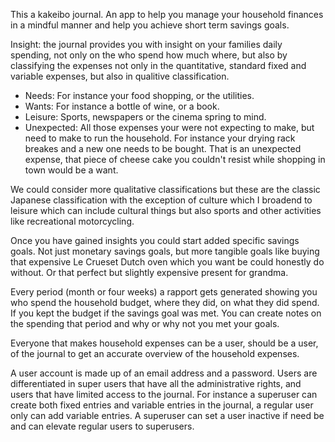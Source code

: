 This a kakeibo journal. An app to help you manage your household finances in a mindful manner and help you achieve short term savings goals. 

Insight: the journal provides you with insight on your families daily spending, not only on the who spend how much where, but also by classifying the expenses not only in the quantitative, standard fixed and variable expenses, but also in qualitive classification.

 - Needs: For instance your food shopping, or the utilities. 
 - Wants: For instance a bottle of wine, or a book.   
 - Leisure: Sports, newspapers or the cinema spring to mind. 
 - Unexpected: All those expenses your were not expecting to make, but need to make to run the household. For instance your drying rack breakes and a new one needs to be bought. That is an unexpected expense, that piece of cheese cake you couldn't resist while shopping in town would be a want.

We could consider more qualitative classifications but these are the classic Japanese classification with the exception of culture which I broadend to leisure which can include cultural things but also sports and other activities like recreational motorcycling.

Once you have gained insights you could start added specific savings goals. Not just monetary savings goals, but more tangible goals like buying that expensive Le Crueset Dutch oven which you want be could honestly do without. Or that perfect but slightly expensive present for grandma.

Every period (month or four weeks) a rapport gets generated showing you who spend the household budget, where they did, on what they did spend. If you kept the budget if the savings goal was met. You can create notes on the spending that period and why or why not you met your goals.

Everyone that makes household expenses can be a user, should be a user, of the journal to get an accurate overview of the household expenses. 

A user account is made up of an email address and a password. Users are differentiated in super users that have all the administrative rights, and users that have limited access to the journal. For instance a superuser can create both fixed entries and variable entries in the journal, a regular user only can add variable entries. A superuser can set a user inactive if need be and can elevate regular users to superusers. 





